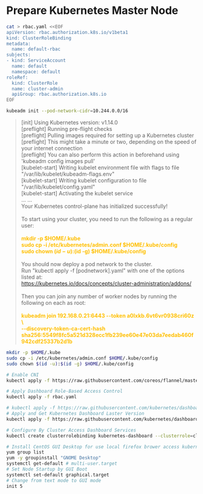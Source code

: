 # Prepare Kubernetes Master Node
```bash
cat > rbac.yaml <<EOF
apiVersion: rbac.authorization.k8s.io/v1beta1
kind: ClusterRoleBinding
metadata:
  name: default-rbac
subjects:
- kind: ServiceAccount
  name: default
  namespace: default
roleRef:
  kind: ClusterRole
  name: cluster-admin
  apiGroup: rbac.authorization.k8s.io
EOF

kubeadm init --pod-network-cidr=10.244.0.0/16
```


> [init] Using Kubernetes version: v1.14.0<br/>
> [preflight] Running pre-flight checks<br/>
> [preflight] Pulling images required for setting up a Kubernetes cluster<br/>
> [preflight] This might take a minute or two, depending on the speed of your internet connection<br/>
> [preflight] You can also perform this action in beforehand using 'kubeadm config images pull'<br/>
> [kubelet-start] Writing kubelet environment file with flags to file "/var/lib/kubelet/kubeadm-flags.env"<br/>
> [kubelet-start] Writing kubelet configuration to file "/var/lib/kubelet/config.yaml"<br/>
> [kubelet-start] Activating the kubelet service<br/>
> ... ...<br/>
> Your Kubernetes control-plane has initialized successfully!<br/>
> <br/>
> To start using your cluster, you need to run the following as a regular user:<br/>
> <br/>
>   <B><font color="#FFBF00">mkdir -p $HOME/.kube<br/>
>   sudo cp -i /etc/kubernetes/admin.conf $HOME/.kube/config<br/>
>   sudo chown $(id -u):$(id -g) $HOME/.kube/config<br/></font></B>
> <br/>
> You should now deploy a pod network to the cluster.<br/>
> Run "kubectl apply -f [podnetwork].yaml" with one of the options listed at:<br/>
>   https://kubernetes.io/docs/concepts/cluster-administration/addons/<br/>
> <br/>
> Then you can join any number of worker nodes by running the following on each as root:<br/>
> <br/>
> <B><font color="#FFBF00">kubeadm join 192.168.0.21:6443 --token a0lxkb.6vt6vr0938cri60z \\<br/>
>     --discovery-token-ca-cert-hash sha256:5549f8fc5a521d328ecc1fb239ee60e47e03da7eedab460f942cdf25337b2d1b<br/></font></B>

```bash
mkdir -p $HOME/.kube
sudo cp -i /etc/kubernetes/admin.conf $HOME/.kube/config
sudo chown $(id -u):$(id -g) $HOME/.kube/config

# Enable CNI
kubectl apply -f https://raw.githubusercontent.com/coreos/flannel/master/Documentation/kube-flannel.yml

# Apply Dashboard Role-Based Access Control
kubectl apply -f rbac.yaml

# kubectl apply -f https://raw.githubusercontent.com/kubernetes/dashboard/master/src/deploy/recommended/kubernetes-dashboard.yaml
# Apply and Get Kubernetes Dashboard Laster Version
kubectl apply -f https://raw.githubusercontent.com/kubernetes/dashboard/v1.10.1/src/deploy/recommended/kubernetes-dashboard.yaml

# Configure By Cluster Access Dashboard Services
kubectl create clusterrolebinding kubernetes-dashboard --clusterrole=cluster-admin --serviceaccount=kube-system:kubernetes-dashboard

# Install CentOS GUI Desktop for use local firefox brower access kubernetes dashboard
yum group list
yum -y groupinstall "GNOME Desktop"
systemctl get-default # multi-user.target
# Set Node Startup by GUI Boot
systemctl set-default graphical.target
# Change from text mode to GUI mode
init 5
```